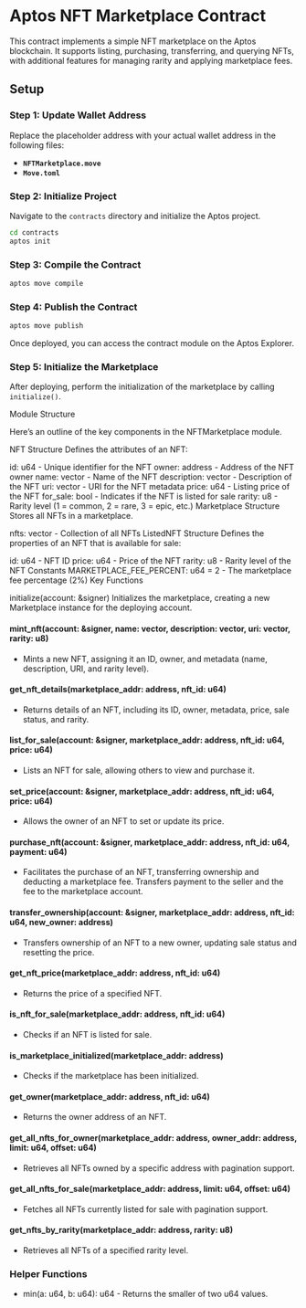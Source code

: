 # Aptos NFT Marketplace Contract

This contract implements a simple NFT marketplace on the Aptos blockchain. It supports listing, purchasing, transferring, and querying NFTs, with additional features for managing rarity and applying marketplace fees.

## Setup

### Step 1: Update Wallet Address

Replace the placeholder address with your actual wallet address in the following files:

- **`NFTMarketplace.move`**
- **`Move.toml`**

### Step 2: Initialize Project

Navigate to the `contracts` directory and initialize the Aptos project.

```bash
cd contracts
aptos init
```

### Step 3: Compile the Contract
```bash
aptos move compile
```

### Step 4: Publish the Contract
```bash
aptos move publish
```

Once deployed, you can access the contract module on the Aptos Explorer.

### Step 5: Initialize the Marketplace
After deploying, perform the initialization of the marketplace by calling `initialize()`.

Module Structure

Here’s an outline of the key components in the NFTMarketplace module.

NFT Structure
Defines the attributes of an NFT:

id: u64 - Unique identifier for the NFT
owner: address - Address of the NFT owner
name: vector<u8> - Name of the NFT
description: vector<u8> - Description of the NFT
uri: vector<u8> - URI for the NFT metadata
price: u64 - Listing price of the NFT
for_sale: bool - Indicates if the NFT is listed for sale
rarity: u8 - Rarity level (1 = common, 2 = rare, 3 = epic, etc.)
Marketplace Structure
Stores all NFTs in a marketplace.

nfts: vector<NFT> - Collection of all NFTs
ListedNFT Structure
Defines the properties of an NFT that is available for sale:

id: u64 - NFT ID
price: u64 - Price of the NFT
rarity: u8 - Rarity level of the NFT
Constants
MARKETPLACE_FEE_PERCENT: u64 = 2 - The marketplace fee percentage (2%)
Key Functions

initialize(account: &signer)
Initializes the marketplace, creating a new Marketplace instance for the deploying account.

#### mint_nft(account: &signer, name: vector<u8>, description: vector<u8>, uri: vector<u8>, rarity: u8)
- Mints a new NFT, assigning it an ID, owner, and metadata (name, description, URI, and rarity level).

#### get_nft_details(marketplace_addr: address, nft_id: u64)
- Returns details of an NFT, including its ID, owner, metadata, price, sale status, and rarity.

#### list_for_sale(account: &signer, marketplace_addr: address, nft_id: u64, price: u64)
- Lists an NFT for sale, allowing others to view and purchase it.

#### set_price(account: &signer, marketplace_addr: address, nft_id: u64, price: u64)
- Allows the owner of an NFT to set or update its price.

#### purchase_nft(account: &signer, marketplace_addr: address, nft_id: u64, payment: u64)
- Facilitates the purchase of an NFT, transferring ownership and deducting a marketplace fee. Transfers payment to the seller and the fee to the marketplace account.

#### transfer_ownership(account: &signer, marketplace_addr: address, nft_id: u64, new_owner: address)
- Transfers ownership of an NFT to a new owner, updating sale status and resetting the price.

#### get_nft_price(marketplace_addr: address, nft_id: u64)
- Returns the price of a specified NFT.

#### is_nft_for_sale(marketplace_addr: address, nft_id: u64)
- Checks if an NFT is listed for sale.

#### is_marketplace_initialized(marketplace_addr: address)
- Checks if the marketplace has been initialized.

#### get_owner(marketplace_addr: address, nft_id: u64)
- Returns the owner address of an NFT.

#### get_all_nfts_for_owner(marketplace_addr: address, owner_addr: address, limit: u64, offset: u64)
- Retrieves all NFTs owned by a specific address with pagination support.

#### get_all_nfts_for_sale(marketplace_addr: address, limit: u64, offset: u64)
- Fetches all NFTs currently listed for sale with pagination support.

#### get_nfts_by_rarity(marketplace_addr: address, rarity: u8)
- Retrieves all NFTs of a specified rarity level.

### Helper Functions
- min(a: u64, b: u64): u64 - Returns the smaller of two u64 values.